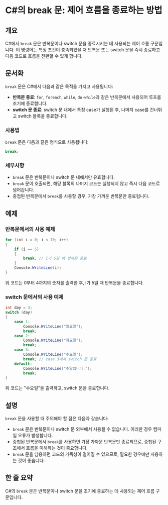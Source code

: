 <!--
Meta Description: # C#의 break 문: 제어 흐름을 종료하는 방법 ## 개요 C#에서 `break` 문은 반복문이나 switch 문을 종료시키는 데 사용되는 제어 흐름 구문입니다. 이 명령어는 특정 조건이 충족되었을 때 반복문 또는 switch 문을 즉시 종료하고 다음 코드로 흐름...
Meta Keywords: break, switch, console, writeline, 반복문이나
-->

# C#의 break 문: 제어 흐름을 종료하는 방법

## 개요
C#에서 `break` 문은 반복문이나 switch 문을 종료시키는 데 사용되는 제어 흐름 구문입니다. 이 명령어는 특정 조건이 충족되었을 때 반복문 또는 switch 문을 즉시 종료하고 다음 코드로 흐름을 전환할 수 있게 합니다.

## 문서화
`break` 문은 C#에서 다음과 같은 목적을 가지고 사용됩니다:
- **반복문 종료**: `for`, `foreach`, `while`, `do-while`과 같은 반복문에서 사용되어 루프를 조기에 종료합니다.
- **switch 문 종료**: switch 문 내에서 특정 case가 실행된 후, 나머지 case를 건너뛰고 switch 블록을 종료합니다.

### 사용법
`break` 문은 다음과 같은 형식으로 사용됩니다:

```csharp
break;
```

### 세부사항
- `break` 문은 반복문이나 switch 문 내에서만 유효합니다.
- `break` 문이 호출되면, 해당 블록의 나머지 코드는 실행되지 않고 즉시 다음 코드로 넘어갑니다.
- 중첩된 반복문에서 `break`를 사용할 경우, 가장 가까운 반복문만 종료됩니다.

## 예제
### 반복문에서의 사용 예제
```csharp
for (int i = 0; i < 10; i++)
{
    if (i == 5)
    {
        break; // i가 5일 때 반복문 종료
    }
    Console.WriteLine(i);
}
```
위 코드는 0부터 4까지의 숫자를 출력한 후, i가 5일 때 반복문을 종료합니다.

### switch 문에서의 사용 예제
```csharp
int day = 3;
switch (day)
{
    case 1:
        Console.WriteLine("월요일");
        break;
    case 2:
        Console.WriteLine("화요일");
        break;
    case 3:
        Console.WriteLine("수요일");
        break; // case 3에서 switch 문 종료
    default:
        Console.WriteLine("주말입니다.");
        break;
}
```
위 코드는 "수요일"을 출력하고, switch 문을 종료합니다.

## 설명
`break` 문을 사용할 때 주의해야 할 점은 다음과 같습니다:
- `break` 문은 반복문이나 switch 문 외부에서 사용될 수 없습니다. 이러한 경우 컴파일 오류가 발생합니다.
- 중첩된 반복문에서 `break`를 사용하면 가장 가까운 반복문만 종료되므로, 중첩된 구조에서 흐름을 이해하는 것이 중요합니다.
- `break` 문을 남용하면 코드의 가독성이 떨어질 수 있으므로, 필요한 경우에만 사용하는 것이 좋습니다.

## 한 줄 요약
C#의 `break` 문은 반복문이나 switch 문을 조기에 종료하는 데 사용되는 제어 흐름 구문입니다.